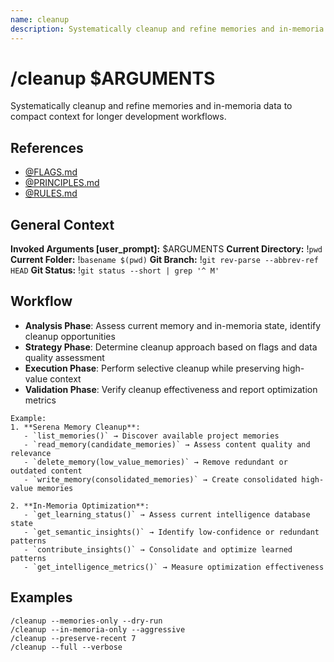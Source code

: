 ```yaml
---
name: cleanup
description: Systematically cleanup and refine memories and in-memoria data to compact context for longer development workflows
---
```


# /cleanup $ARGUMENTS

Systematically cleanup and refine memories and in-memoria data to compact context for longer development workflows.

## References
- [@FLAGS.md](../FLAGS.md)
- [@PRINCIPLES.md](../PRINCIPLES.md)
- [@RULES.md](../RULES.md)

## General Context
**Invoked Arguments [user_prompt]:** $ARGUMENTS
**Current Directory:** !`pwd`
**Current Folder:** !`basename $(pwd)`
**Git Branch:** !`git rev-parse --abbrev-ref HEAD`
**Git Status:**
!`git status --short | grep '^ M'`

## Workflow
- **Analysis Phase**: Assess current memory and in-memoria state, identify cleanup opportunities
- **Strategy Phase**: Determine cleanup approach based on flags and data quality assessment
- **Execution Phase**: Perform selective cleanup while preserving high-value context
- **Validation Phase**: Verify cleanup effectiveness and report optimization metrics

```
Example:
1. **Serena Memory Cleanup**:
   - `list_memories()` → Discover available project memories
   - `read_memory(candidate_memories)` → Assess content quality and relevance
   - `delete_memory(low_value_memories)` → Remove redundant or outdated content
   - `write_memory(consolidated_memories)` → Create consolidated high-value memories

2. **In-Memoria Optimization**:
   - `get_learning_status()` → Assess current intelligence database state
   - `get_semantic_insights()` → Identify low-confidence or redundant patterns
   - `contribute_insights()` → Consolidate and optimize learned patterns
   - `get_intelligence_metrics()` → Measure optimization effectiveness
```

## Examples
```
/cleanup --memories-only --dry-run
/cleanup --in-memoria-only --aggressive
/cleanup --preserve-recent 7
/cleanup --full --verbose
```
